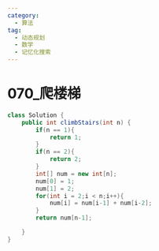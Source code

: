 ```yaml
---
category: 
  - 算法
tag: 
  - 动态规划
  - 数学
  - 记忆化搜索
---
```


# 070_爬楼梯

<Badge text="简单" type="tip" vertical="middle" />

```java
class Solution {
    public int climbStairs(int n) {
        if(n == 1){
            return 1;
        }
        if(n == 2){
            return 2;
        }
        int[] num = new int[n];
        num[0] = 1;
        num[1] = 2;
        for(int i = 2;i < n;i++){
            num[i] = num[i-1] + num[i-2];
        }
        return num[n-1];

    }
}
```